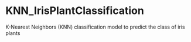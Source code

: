 # KNN_IrisPlantClassification
K-Nearest Neighbors (KNN) classification model to predict the class of iris plants
